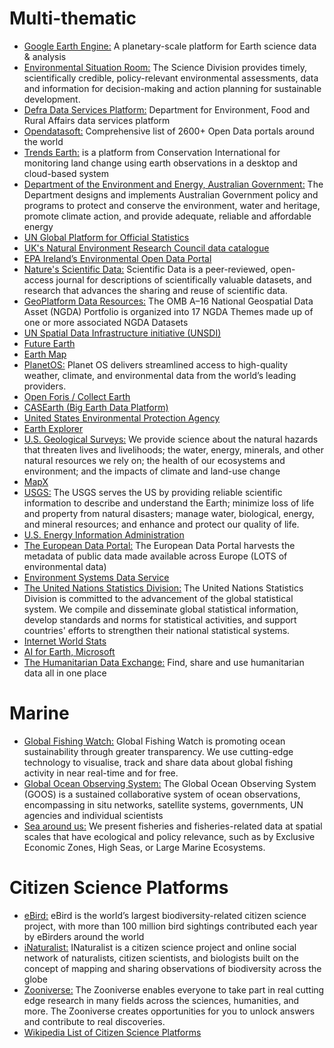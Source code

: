 # Multi-thematic
* [Google Earth Engine:](https://earthengine.google.com/) A planetary-scale platform for Earth science data & analysis
* [Environmental Situation Room:](https://environmentlive.unep.org/wesr/) The Science Division provides timely, scientifically credible, policy-relevant environmental assessments, data and information for decision-making and action planning for sustainable development.
* [Defra Data Services Platform:](https://environment.data.gov.uk/) Department for Environment, Food and Rural Affairs data services platform
* [Opendatasoft:](https://www.opendatasoft.com/) Comprehensive list of 2600+ Open Data portals around the world
* [Trends Earth:](http://trends.earth/docs/en/index.html) is a platform from Conservation International for monitoring land change using earth observations in a desktop and cloud-based system
* [Department of the Environment and Energy, Australian Government:](http://www.environment.gov.au/about-us/environmental-information-data/open-data) The Department designs and implements Australian Government policy and programs to protect and conserve the environment, water and heritage, promote climate action, and provide adequate, reliable and affordable energy
* [UN Global Platform for Official Statistics](https://marketplace.officialstatistics.org/)
* [UK's Natural Environment Research Council data catalogue](https://csw-nerc.ceda.ac.uk/geonetwork/srv/eng/catalog.search#/home)
* [EPA Ireland’s Environmental Open Data Portal](https://data.epa.ie/)
* [Nature's Scientific Data:](https://www.nature.com/sdata/) Scientific Data is a peer-reviewed, open-access journal for descriptions of scientifically valuable datasets, and research that advances the sharing and reuse of scientific data.
* [GeoPlatform Data Resources:](https://www.geoplatform.gov/resources/datasets/) The OMB A–16 National Geospatial Data Asset (NGDA) Portfolio is organized into 17 NGDA Themes made up of one or more associated NGDA Datasets
* [UN Spatial Data Infrastructure initiative (UNSDI)](http://www.unsdi.nl/)
* [Future Earth](http://medialab.futureearth.org/)
* [Earth Map](https://beta.earthmap.org/)
* [PlanetOS:](https://planetos.com/) Planet OS delivers streamlined access to high-quality weather, climate, and environmental data from the world’s leading providers.
* [Open Foris / Collect Earth](http://www.openforis.org/tools/collect-earth.html)
* [CASEarth (Big Earth Data Platform)](http://www.casearth.com/)
* [United States Environmental Protection Agency](https://edg.epa.gov/metadata/catalog/main/home.page)
* [Earth Explorer](https://earthexplorer.usgs.gov/)
* [U.S. Geological Surveys:](https://www.usgs.gov/products/data-and-tools/data-and-tools-topics) We provide science about the natural hazards that threaten lives and livelihoods; the water, energy, minerals, and other natural resources we rely on; the health of our ecosystems and environment; and the impacts of climate and land-use change
* [MapX](https://www.mapx.org/)
* [USGS:](https://www.usgs.gov/products/data-and-tools/data-and-tools-topics) The USGS serves the US by providing reliable scientific information to describe and understand the Earth; minimize loss of life and property from natural disasters; manage water, biological, energy, and mineral resources; and enhance and protect our quality of life.
* [U.S. Energy Information Administration](https://www.eia.gov/tools/)
* [The European Data Portal:](https://www.europeandataportal.eu/data/datasets?locale=en&country=gb) The European Data Portal harvests the metadata of public data made available across Europe (LOTS of environmental data)
* [Environment Systems Data Service](https://data.envsys.co.uk/)
* [The United Nations Statistics Division:](http://data.un.org/) The United Nations Statistics Division is committed to the advancement of the global statistical system. We compile and disseminate global statistical information, develop standards and norms for statistical activities, and support countries' efforts to strengthen their national statistical systems.
* [Internet World Stats](https://www.internetworldstats.com/)
* [AI for Earth, Microsoft](https://www.microsoft.com/en-us/ai/ai-for-earth)
* [The Humanitarian Data Exchange:](https://data.humdata.org/) Find, share and use humanitarian data all in one place

# Marine
* [Global Fishing Watch:](https://globalfishingwatch.org/) Global Fishing Watch is promoting ocean sustainability through greater transparency. We use cutting-edge technology to visualise, track and share data about global fishing activity in near real-time and for free.
* [Global Ocean Observing System:](http://www.goosocean.org/) The Global Ocean Observing System (GOOS) is a sustained collaborative system of ocean observations, encompassing in situ networks, satellite systems, governments, UN agencies and individual scientists
* [Sea around us:](http://www.seaaroundus.org/) We present fisheries and fisheries-related data at spatial scales that have ecological and policy relevance, such as by Exclusive Economic Zones, High Seas, or Large Marine Ecosystems.

# Citizen Science Platforms
* [eBird:](https://ebird.org/home) eBird is the world’s largest biodiversity-related citizen science project, with more than 100 million bird sightings contributed each year by eBirders around the world
* [iNaturalist:](https://www.inaturalist.org/) INaturalist is a citizen science project and online social network of naturalists, citizen scientists, and biologists built on the concept of mapping and sharing observations of biodiversity across the globe
* [Zooniverse:](https://www.zooniverse.org/) The Zooniverse enables everyone to take part in real cutting edge research in many fields across the sciences, humanities, and more. The Zooniverse creates opportunities for you to unlock answers and contribute to real discoveries.
* [Wikipedia List of Citizen Science Platforms](https://en.wikipedia.org/wiki/List_of_citizen_science_projects)
